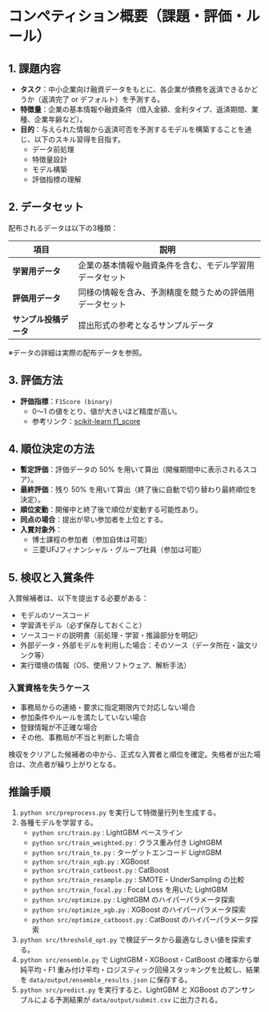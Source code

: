 # コンペティション概要（課題・評価・ルール）

## 1. 課題内容
- **タスク**：中小企業向け融資データをもとに、各企業が債務を返済できるかどうか（返済完了 or デフォルト）を予測する。  
- **特徴量**：企業の基本情報や融資条件（借入金額、金利タイプ、返済期間、業種、企業年齢など）。  
- **目的**：与えられた情報から返済可否を予測するモデルを構築することを通じ、以下のスキル習得を目指す。  
  - データ前処理  
  - 特徴量設計  
  - モデル構築  
  - 評価指標の理解  

## 2. データセット
配布されるデータは以下の3種類：

| 項目               | 説明 |
|--------------------|------|
| **学習用データ**   | 企業の基本情報や融資条件を含む、モデル学習用データセット |
| **評価用データ**   | 同様の情報を含み、予測精度を競うための評価用データセット |
| **サンプル投稿データ** | 提出形式の参考となるサンプルデータ |

※データの詳細は実際の配布データを参照。

## 3. 評価方法
- **評価指標**：`F1Score (binary)`  
  - 0～1 の値をとり、値が大きいほど精度が高い。  
  - 参考リンク：[scikit-learn f1_score](https://scikit-learn.org/stable/modules/generated/sklearn.metrics.f1_score.html)

## 4. 順位決定の方法
- **暫定評価**：評価データの 50% を用いて算出（開催期間中に表示されるスコア）。  
- **最終評価**：残り 50% を用いて算出（終了後に自動で切り替わり最終順位を決定）。  
- **順位変動**：開催中と終了後で順位が変動する可能性あり。  
- **同点の場合**：提出が早い参加者を上位とする。  
- **入賞対象外**：  
  - 博士課程の参加者（参加自体は可能）  
  - 三菱UFJフィナンシャル・グループ社員（参加は可能）  

## 5. 検収と入賞条件
入賞候補者は、以下を提出する必要がある：

- モデルのソースコード  
- 学習済モデル（必ず保存しておくこと）  
- ソースコードの説明書（前処理・学習・推論部分を明記）  
- 外部データ・外部モデルを利用した場合：そのソース（データ所在・論文リンク等）  
- 実行環境の情報（OS、使用ソフトウェア、解析手法）  

### 入賞資格を失うケース
- 事務局からの連絡・要求に指定期限内で対応しない場合  
- 参加条件やルールを満たしていない場合  
- 登録情報が不正確な場合  
- その他、事務局が不当と判断した場合  

検収をクリアした候補者の中から、正式な入賞者と順位を確定。失格者が出た場合は、次点者が繰り上がりとなる。

## 推論手順
1. `python src/preprocess.py` を実行して特徴量行列を生成する。
2. 各種モデルを学習する。
   - `python src/train.py` : LightGBM ベースライン
   - `python src/train_weighted.py` : クラス重み付き LightGBM
   - `python src/train_te.py` : ターゲットエンコード LightGBM
   - `python src/train_xgb.py` : XGBoost
   - `python src/train_catboost.py` : CatBoost
   - `python src/train_resample.py` : SMOTE・UnderSampling の比較
   - `python src/train_focal.py` : Focal Loss を用いた LightGBM
   - `python src/optimize.py` : LightGBM のハイパーパラメータ探索
   - `python src/optimize_xgb.py` : XGBoost のハイパーパラメータ探索
   - `python src/optimize_catboost.py` : CatBoost のハイパーパラメータ探索
3. `python src/threshold_opt.py` で検証データから最適なしきい値を探索する。
4. `python src/ensemble.py` で LightGBM・XGBoost・CatBoost の確率から単純平均・F1 重み付け平均・ロジスティック回帰スタッキングを比較し、結果を `data/output/ensemble_results.json` に保存する。
5. `python src/predict.py` を実行すると、LightGBM と XGBoost のアンサンブルによる予測結果が `data/output/submit.csv` に出力される。
